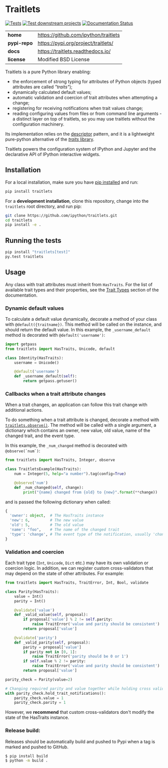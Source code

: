 # Traitlets

[![Tests](https://github.com/ipython/traitlets/actions/workflows/tests.yml/badge.svg)](https://github.com/ipython/traitlets/actions/workflows/tests.yml)
[![Test downstream projects](https://github.com/ipython/traitlets/actions/workflows/downstream.yml/badge.svg)](https://github.com/ipython/traitlets/actions/workflows/downstream.yml)
[![Documentation Status](https://readthedocs.org/projects/traitlets/badge/?version=latest)](https://traitlets.readthedocs.io/en/latest/?badge=latest)

|               |                                      |
| ------------- | ------------------------------------ |
| **home**      | https://github.com/ipython/traitlets |
| **pypi-repo** | https://pypi.org/project/traitlets/  |
| **docs**      | https://traitlets.readthedocs.io/    |
| **license**   | Modified BSD License                 |

Traitlets is a pure Python library enabling:

- the enforcement of strong typing for attributes of Python objects
  (typed attributes are called _"traits"_);
- dynamically calculated default values;
- automatic validation and coercion of trait attributes when attempting a
  change;
- registering for receiving notifications when trait values change;
- reading configuring values from files or from command line
  arguments - a distinct layer on top of traitlets, so you may use
  traitlets without the configuration machinery.

Its implementation relies on the [descriptor](https://docs.python.org/howto/descriptor.html)
pattern, and it is a lightweight pure-python alternative of the
[_traits_ library](https://docs.enthought.com/traits/).

Traitlets powers the configuration system of IPython and Jupyter
and the declarative API of IPython interactive widgets.

## Installation

For a local installation, make sure you have
[pip installed](https://pip.pypa.io/en/stable/installing/) and run:

```bash
pip install traitlets
```

For a **development installation**, clone this repository, change into the
`traitlets` root directory, and run pip:

```bash
git clone https://github.com/ipython/traitlets.git
cd traitlets
pip install -e .
```

## Running the tests

```bash
pip install "traitlets[test]"
py.test traitlets
```

## Usage

Any class with trait attributes must inherit from `HasTraits`.
For the list of available trait types and their properties, see the
[Trait Types](https://traitlets.readthedocs.io/en/latest/trait_types.html)
section of the documentation.

### Dynamic default values

To calculate a default value dynamically, decorate a method of your class with
`@default({traitname})`. This method will be called on the instance, and
should return the default value. In this example, the `_username_default`
method is decorated with `@default('username')`:

```Python
import getpass
from traitlets import HasTraits, Unicode, default

class Identity(HasTraits):
    username = Unicode()

    @default('username')
    def _username_default(self):
        return getpass.getuser()
```

### Callbacks when a trait attribute changes

When a trait changes, an application can follow this trait change with
additional actions.

To do something when a trait attribute is changed, decorate a method with
[`traitlets.observe()`](https://traitlets.readthedocs.io/en/latest/api.html?highlight=observe#traitlets.observe).
The method will be called with a single argument, a dictionary which contains
an owner, new value, old value, name of the changed trait, and the event type.

In this example, the `_num_changed` method is decorated with `` @observe(`num`) ``:

```Python
from traitlets import HasTraits, Integer, observe

class TraitletsExample(HasTraits):
    num = Integer(5, help="a number").tag(config=True)

    @observe('num')
    def _num_changed(self, change):
        print("{name} changed from {old} to {new}".format(**change))
```

and is passed the following dictionary when called:

```Python
{
  'owner': object,  # The HasTraits instance
  'new': 6,         # The new value
  'old': 5,         # The old value
  'name': "foo",    # The name of the changed trait
  'type': 'change', # The event type of the notification, usually 'change'
}
```

### Validation and coercion

Each trait type (`Int`, `Unicode`, `Dict` etc.) may have its own validation or
coercion logic. In addition, we can register custom cross-validators
that may depend on the state of other attributes. For example:

```Python
from traitlets import HasTraits, TraitError, Int, Bool, validate

class Parity(HasTraits):
    value = Int()
    parity = Int()

    @validate('value')
    def _valid_value(self, proposal):
        if proposal['value'] % 2 != self.parity:
            raise TraitError('value and parity should be consistent')
        return proposal['value']

    @validate('parity')
    def _valid_parity(self, proposal):
        parity = proposal['value']
        if parity not in [0, 1]:
            raise TraitError('parity should be 0 or 1')
        if self.value % 2 != parity:
            raise TraitError('value and parity should be consistent')
        return proposal['value']

parity_check = Parity(value=2)

# Changing required parity and value together while holding cross validation
with parity_check.hold_trait_notifications():
    parity_check.value = 1
    parity_check.parity = 1
```

However, we **recommend** that custom cross-validators don't modify the state
of the HasTraits instance.

### Release build:

Releases should be automatically build and pushed to Pypi when a tag is marked and pushed to GitHub.

```bash
$ pip install build
$ python -m build .
```
